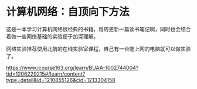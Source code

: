 # 计算机网络：自顶向下方法
这是一本学习计算机网络很经典的书籍，每周更新一篇读书笔记啊，同时也会结合着做一些网络基础的实验便于加深理解。

网络实验推荐使用北航的在线实验室课程，自己有一台能上网的电脑就可以做实验了。

https://www.icourse163.org/learn/BUAA-1002744004?tid=1206229215#/learn/content?type=detail&id=1210855126&cid=1213304158

